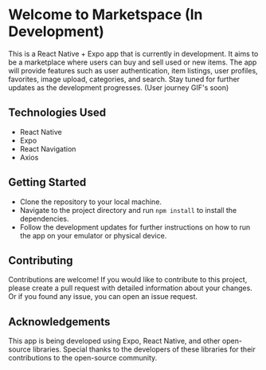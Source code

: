 # Welcome to Marketspace (In Development)
This is a React Native + Expo app that is currently in development. It aims to be a marketplace where users can buy and sell used or new items.
The app will provide features such as user authentication, item listings, user profiles, favorites, image upload, categories, and search. Stay 
tuned for further updates as the development progresses. (User journey GIF's soon)

## Technologies Used
- React Native
- Expo
- React Navigation
- Axios

## Getting Started
- Clone the repository to your local machine.
- Navigate to the project directory and run ```npm install``` to install the dependencies.
- Follow the development updates for further instructions on how to run the app on your emulator or physical device.

## Contributing
Contributions are welcome! If you would like to contribute to this project, please create a pull request with detailed information about your changes. Or if you found any issue, you can open an issue request.

## Acknowledgements
This app is being developed using Expo, React Native, and other open-source libraries. Special thanks to the developers of these libraries for their contributions to the open-source community.
